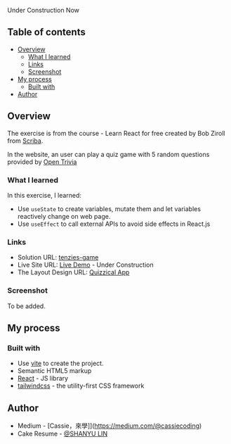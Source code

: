 Under Construction Now

## Table of contents

- [Overview](#overview)
  - [What I learned](#what-i-learned)
  - [Links](#links)
  - [Screenshot](#screenshot)
- [My process](#my-process)
  - [Built with](#built-with)
- [Author](#author)

## Overview
The exercise is from the course - Learn React for free created by Bob Ziroll from [Scriba](https://scrimba.com/).

In the website, an user can play a quiz game with 5 random questions provided by [Open Trivia](https://opentdb.com/)

### What I learned
In this exercise, I learned:
- Use `useState` to create variables, mutate them and let variables reactively change on web page.
- Use `useEffect` to call external APIs to avoid side effects in React.js

### Links
- Solution URL: [tenzies-game](https://github.com/12cassie34/quizzical)
- Live Site URL: [Live Demo](#) - Under Construction
- The Layout Design URL: [Quizzical App](https://www.figma.com/file/E9S5iPcm10f0RIHK8mCqKL/Quizzical-App?node-id=0%3A1)

### Screenshot
To be added.


## My process

### Built with

- Use [vite](https://vitejs.dev/) to create the project. 
- Semantic HTML5 markup
- [React](https://reactjs.org/) - JS library
- [tailwindcss](https://tailwindcss.com/) - the utility-first CSS framework

## Author

- Medium - [Cassie，來學]](https://medium.com/@cassiecoding)
- Cake Resume - [@SHANYU LIN](https://www.cakeresume.com/me/shanyu-lin)
